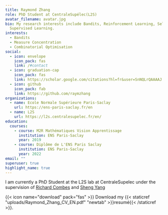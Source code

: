 ```yaml
---
title: Raymond Zhang
role: PhD Student at CentraleSupélec(L2S)
avatar_filename: avatar.jpg
bio: My research interests include Bandits, Reinforcement Learning, Self
  Supervised Learning.
interests:
  - Bandits
  - Measure Concentration
  - Combinatorial Optimisation
social:
  - icon: envelope
    icon_pack: fas
    link: /#contact
  - icon: graduation-cap
    icon_pack: fas
    link: https://scholar.google.com/citations?hl=fr&user=SnNQLrQAAAAJ
  - icon: github
    icon_pack: fab
    link: https://github.com/raymzhang
organizations:
  - name: Ecole Normale Supérieure Paris-Saclay
    url: https://ens-paris-saclay.fr/en
  - name: L2S
    url: https://l2s.centralesupelec.fr/en/
education:
  courses:
    - course: M2R Mathématiques Vision Apprentissage
      institution: ENS Paris-Saclay
      year: 2019
    - course: Diplôme de L'ENS Paris Saclay
      institution: ENS Paris-Saclay
      year: 2022
email: ""
superuser: true
highlight_name: true
---
```

I am currently a PhD Student at the L2S lab at CentraleSupelec under the supervision of [Richard Combes](http://rcombes.supelec.free.fr/) and [Sheng Yang](https://l2s.centralesupelec.fr/u/yang-sheng/)

{{< icon name="download" pack="fas" >}} Download my {{< staticref "uploads/Raymond_Zhang_CV_EN.pdf" "newtab" >}}resumé{{< /staticref >}}.